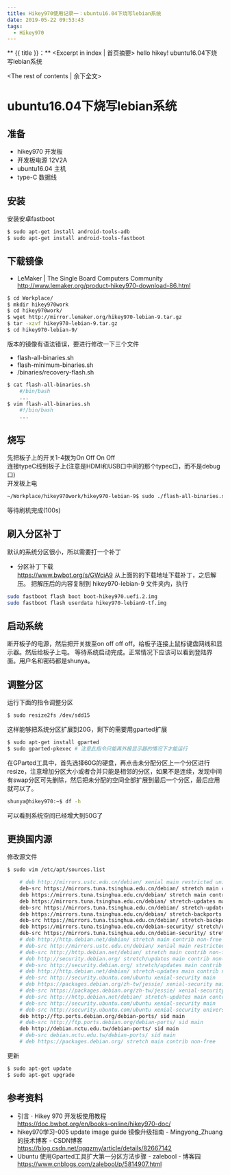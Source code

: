 ```yaml
---
title: Hikey970使用记录一：ubuntu16.04下烧写lebian系统
date: 2019-05-22 09:53:43
tags:
  - Hikey970
---
```

** {{ title }}：** <Excerpt in index | 首页摘要>
hello hikey!
ubuntu16.04下烧写lebian系统  
<!-- more -->
<The rest of contents | 余下全文>

# ubuntu16.04下烧写lebian系统
## 准备 
* hikey970 开发板
* 开发板电源 12V2A
* ubuntu16.04 主机
* type-C 数据线

## 安装

安装安卓fastboot  
``` bash
$ sudo apt-get install android-tools-adb
$ sudo apt-get install android-tools-fastboot
```

## 下载镜像  
* LeMaker | The Single Board Computers Community</br> http://www.lemaker.org/product-hikey970-download-86.html

``` bash
$ cd Workplace/
$ mkdir hikey970work
$ cd hikey970work/
$ wget http://mirror.lemaker.org/hikey970-lebian-9.tar.gz
$ tar -xzvf hikey970-lebian-9.tar.gz
$ cd hikey970-lebian-9/
```

版本的镜像有语法错误，要进行修改一下三个文件
* flash-all-binaries.sh
* flash-minimum-binaries.sh
* /binaries/recovery-flash.sh
``` bash
$ cat flash-all-binaries.sh
    #/bin/bash
    ...
$ vim flash-all-binaries.sh
    #!/bin/bash
    ...
```

## 烧写
先把板子上的开关1-4拨为On Off On Off  
连接typeC线到板子上(注意是HDMI和USB口中间的那个typec口，而不是debug口)  
开发板上电

``` bash
~/Workplace/hikey970work/hikey970-lebian-9$ sudo ./flash-all-binaries.sh
```
等待刷机完成(100s)

## 刷入分区补丁

默认的系统分区很小，所以需要打一个补丁
* 分区补丁下载</br>https://www.bwbot.org/s/GWciA9
从上面的的下载地址下载补丁，之后解压。 把解压后的内容复制到 hikey970-lebian-9 文件夹内，执行

``` bash
sudo fastboot flash boot boot-hikey970.uefi.2.img
sudo fastboot flash userdata hikey970-lebian9-tf.img
```

## 启动系统
断开板子的电源，然后把开关拨至on off off off。给板子连接上鼠标键盘网线和显示器。然后给板子上电。 等待系统启动完成。正常情况下应该可以看到登陆界面。用户名和密码都是shunya。

## 调整分区

运行下面的指令调整分区

``` bash
$ sudo resize2fs /dev/sdd15
```

这样能够把系统分区扩展到20G，剩下的需要用gparted扩展

``` bash
$ sudo apt-get install gparted
$ sudo gparted-pkexec # 注意此指令只能再外接显示器的情况下才能运行
```
在GParted工具中，首先选择60G的硬盘，再点击未分配分区上一个分区进行resize，注意增加分区大小或者合并只能是相邻的分区，如果不是连续，发现中间有swap分区可先删除，然后把未分配的空间全部扩展到最后一个分区，最后应用就可以了。
``` bash
shunya@hikey970:~$ df -h
```
可以看到系统空间已经增大到50G了

## 更换国内源
修改源文件
``` bash
$ sudo vim /etc/apt/sources.list

    # deb http://mirrors.ustc.edu.cn/debian/ xenial main restricted universe multiverse
    deb-src https://mirrors.tuna.tsinghua.edu.cn/debian/ stretch main contrib non-free
    deb https://mirrors.tuna.tsinghua.edu.cn/debian/ stretch main contrib non-free
    deb https://mirrors.tuna.tsinghua.edu.cn/debian/ stretch-updates main contrib non-free
    deb-src https://mirrors.tuna.tsinghua.edu.cn/debian/ stretch-updates main contrib non-free
    deb https://mirrors.tuna.tsinghua.edu.cn/debian/ stretch-backports main contrib non-free
    deb-src https://mirrors.tuna.tsinghua.edu.cn/debian/ stretch-backports main contrib non-free
    deb https://mirrors.tuna.tsinghua.edu.cn/debian-security/ stretch/updates main contrib non-free
    deb-src https://mirrors.tuna.tsinghua.edu.cn/debian-security/ stretch/updates main contrib non-free
    # deb http://http.debian.net/debian/ stretch main contrib non-free
    # deb-src http://mirrors.ustc.edu.cn/debian/ xenial main restricted universe multiverse
    # deb-src http://http.debian.net/debian/ stretch main contrib non-free
    # deb http://security.debian.org/ stretch/updates main contrib non-free
    # deb-src http://security.debian.org/ stretch/updates main contrib non-free
    # deb http://http.debian.net/debian/ stretch-updates main contrib non-free
    # deb-src http://security.ubuntu.com/ubuntu xenial-security main
    # deb https://packages.debian.org/zh-tw/jessie/ xenial-security main
    # deb-src https://packages.debian.org/zh-tw/jessie/ xenial-security main
    # deb-src http://http.debian.net/debian/ stretch-updates main contrib non-free
    # deb-src http://security.ubuntu.com/ubuntu xenial-security main
    # deb-src http://security.ubuntu.com/ubuntu xenial-security universe
    deb http://ftp.ports.debian.org/debian-ports/ sid main
    # deb-src http://ftp.ports.debian.org/debian-ports/ sid main
    deb http://debian.nctu.edu.tw/debian-ports/ sid main
    # deb-src debian.nctu.edu.tw/debian-ports/ sid main
    # deb https://packages.debian.org/ stretch main contrib non-free
```
更新
``` bash
$ sudo apt-get update
$ sudo apt-get upgrade
```

## 参考资料
* 引言 · Hikey 970 开发板使用教程 </br>https://doc.bwbot.org/en/books-online/hikey970-doc/
* hikey970学习-005 update image guide 镜像升级指南 - Mingyong_Zhuang的技术博客 - CSDN博客 </br>https://blog.csdn.net/qqqzmy/article/details/82667142
* Ubuntu 使用Gparted工具扩大第一分区方法步骤 - zalebool - 博客园 </br>https://www.cnblogs.com/zalebool/p/5814907.html




